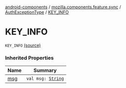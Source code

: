[android-components](../../index.md) / [mozilla.components.feature.sync](../index.md) / [AuthExceptionType](index.md) / [KEY_INFO](./-k-e-y_-i-n-f-o.md)

# KEY_INFO

`KEY_INFO` [(source)](https://github.com/mozilla-mobile/android-components/blob/master/components/feature/sync/src/main/java/mozilla/components/feature/sync/Types.kt#L16)

### Inherited Properties

| Name | Summary |
|---|---|
| [msg](msg.md) | `val msg: `[`String`](https://kotlinlang.org/api/latest/jvm/stdlib/kotlin/-string/index.html) |

